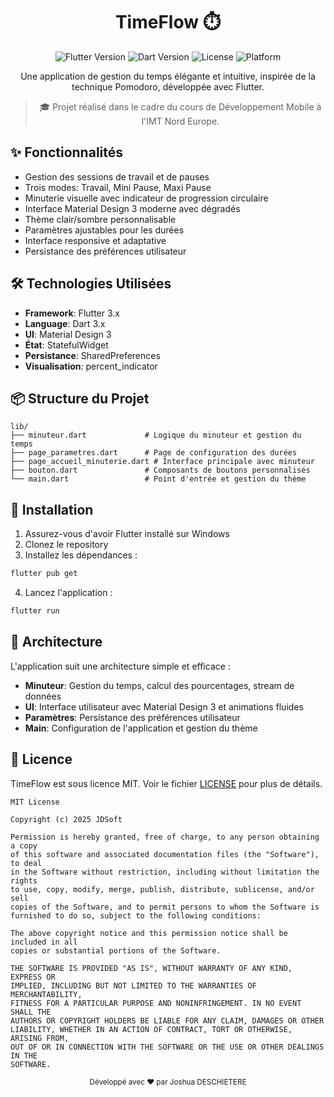 # <div align="center">TimeFlow ⏱️</div>

<div align="center">

![Flutter Version](https://img.shields.io/badge/Flutter-3.x-7E57C2?style=for-the-badge&logo=flutter)
![Dart Version](https://img.shields.io/badge/Dart-3.x-7E57C2?style=for-the-badge&logo=dart)
![License](https://img.shields.io/badge/License-MIT-7E57C2?style=for-the-badge)
![Platform](https://img.shields.io/badge/Platform-Android-7E57C2?style=for-the-badge&logo=android)

Une application de gestion du temps élégante et intuitive, inspirée de la technique Pomodoro, développée avec Flutter.

> 🎓 Projet réalisé dans le cadre du cours de Développement Mobile à l'IMT Nord Europe.

</div>

## ✨ Fonctionnalités

- Gestion des sessions de travail et de pauses
- Trois modes: Travail, Mini Pause, Maxi Pause
- Minuterie visuelle avec indicateur de progression circulaire
- Interface Material Design 3 moderne avec dégradés
- Thème clair/sombre personnalisable
- Paramètres ajustables pour les durées
- Interface responsive et adaptative
- Persistance des préférences utilisateur

## 🛠️ Technologies Utilisées

- **Framework**: Flutter 3.x
- **Language**: Dart 3.x
- **UI**: Material Design 3
- **État**: StatefulWidget
- **Persistance**: SharedPreferences
- **Visualisation**: percent_indicator

## 📦 Structure du Projet

```
lib/
├── minuteur.dart             # Logique du minuteur et gestion du temps
├── page_parametres.dart      # Page de configuration des durées
├── page_accueil_minuterie.dart # Interface principale avec minuteur
├── bouton.dart               # Composants de boutons personnalisés
└── main.dart                 # Point d'entrée et gestion du thème
```

## 🚀 Installation

1. Assurez-vous d'avoir Flutter installé sur Windows
2. Clonez le repository
3. Installez les dépendances :
```bash
flutter pub get
```

4. Lancez l'application :
```bash
flutter run
```

## 🔧 Architecture

L'application suit une architecture simple et efficace :

- **Minuteur**: Gestion du temps, calcul des pourcentages, stream de données
- **UI**: Interface utilisateur avec Material Design 3 et animations fluides
- **Paramètres**: Persistance des préférences utilisateur
- **Main**: Configuration de l'application et gestion du thème

## 📝 Licence

TimeFlow est sous licence MIT. Voir le fichier [LICENSE](LICENSE) pour plus de détails.

```
MIT License

Copyright (c) 2025 JDSoft

Permission is hereby granted, free of charge, to any person obtaining a copy
of this software and associated documentation files (the "Software"), to deal
in the Software without restriction, including without limitation the rights
to use, copy, modify, merge, publish, distribute, sublicense, and/or sell
copies of the Software, and to permit persons to whom the Software is
furnished to do so, subject to the following conditions:

The above copyright notice and this permission notice shall be included in all
copies or substantial portions of the Software.

THE SOFTWARE IS PROVIDED "AS IS", WITHOUT WARRANTY OF ANY KIND, EXPRESS OR
IMPLIED, INCLUDING BUT NOT LIMITED TO THE WARRANTIES OF MERCHANTABILITY,
FITNESS FOR A PARTICULAR PURPOSE AND NONINFRINGEMENT. IN NO EVENT SHALL THE
AUTHORS OR COPYRIGHT HOLDERS BE LIABLE FOR ANY CLAIM, DAMAGES OR OTHER
LIABILITY, WHETHER IN AN ACTION OF CONTRACT, TORT OR OTHERWISE, ARISING FROM,
OUT OF OR IN CONNECTION WITH THE SOFTWARE OR THE USE OR OTHER DEALINGS IN THE
SOFTWARE.
```

<div align="center">
<sub>Développé avec ❤️ par Joshua DESCHIETERE</sub>
</div>
